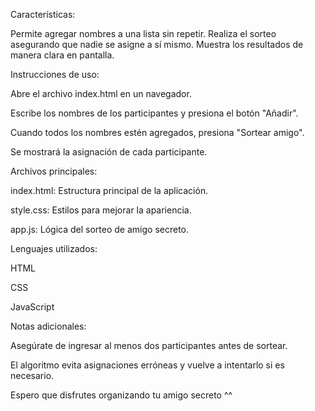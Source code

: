 Características:

Permite agregar nombres a una lista sin repetir.
Realiza el sorteo asegurando que nadie se asigne a sí mismo.
Muestra los resultados de manera clara en pantalla.

Instrucciones de uso:

Abre el archivo index.html en un navegador.

Escribe los nombres de los participantes y presiona el botón "Añadir".

Cuando todos los nombres estén agregados, presiona "Sortear amigo".

Se mostrará la asignación de cada participante.

Archivos principales:

index.html: Estructura principal de la aplicación.

style.css: Estilos para mejorar la apariencia.

app.js: Lógica del sorteo de amigo secreto.

Lenguajes utilizados:

HTML

CSS

JavaScript


Notas adicionales:

Asegúrate de ingresar al menos dos participantes antes de sortear.

El algoritmo evita asignaciones erróneas y vuelve a intentarlo si es necesario.


Espero que disfrutes organizando tu amigo secreto ^^ 
